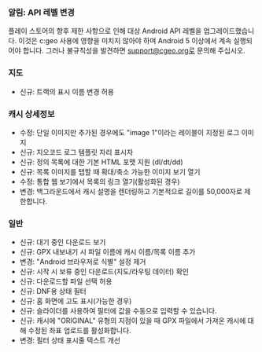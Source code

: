 
### 알림: API 레벨 변경
플레이 스토어의 향후 제한 사항으로 인해 대상 Android API 레벨을 업그레이드했습니다. 이것은 c:geo 사용에 영향을 미치지 않아야 하며 Android 5 이상에서 계속 실행되어야 합니다. 그러나 불규칙성을 발견하면 support@cgeo.org로 문의해 주십시오.

### 지도
- 신규: 트랙의 표시 이름 변경 허용

### 캐시 상세정보
- 수정: 단일 이미지만 추가된 경우에도 "image 1"이라는 레이블이 지정된 로그 이미지
- 신규: 지오코드 로그 템플릿 자리 표시자
- 신규: 정의 목록에 대한 기본 HTML 포맷 지원 (dl/dt/dd)
- 신규: 목록 이미지를 탭할 때 확대/축소 가능한 이미지 보기 열기
- 수정: 통합 웹 보기에서 목록의 링크 열기(활성화된 경우)
- 변경: 백그라운드에서 캐시 설명을 렌더링하고 기본적으로 길이를 50,000자로 제한합니다.

### 일반
- 신규: 대기 중인 다운로드 보기
- 신규: GPX 내보내기 시 파일 이름에 캐시 이름/목록 이름 추가
- 변경: "Android 브라우저로 식별" 설정 제거
- 신규: 시작 시 보류 중인 다운로드(지도/라우팅 데이터) 확인
- 신규: 다운로드할 파일 선택 허용
- 신규: DNF용 상태 필터
- 신규: 홈 화면에 고도 표시(가능한 경우)
- 신규: 슬라이더를 사용하여 필터에 값을 수동으로 입력할 수 있습니다.
- 신규: 캐시에 "ORIGINAL" 유형의 지점이 있을 때 GPX 파일에서 가져온 캐시에 대해 수정된 좌표 업로드를 활성화합니다.
- 변경: 필터 상태 표시줄 텍스트 개선
